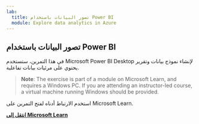```yaml
---
lab:
  title: تصور البيانات باستخدام Power BI
  module: Explore data analytics in Azure
---
```


## <a name="visualize-data-with-power-bi"></a>تصور البيانات باستخدام Power BI

في هذا التمرين، ستستخدم Microsoft Power BI Desktop لإنشاء نموذج بيانات وتقرير يحتوي على مرئيات بيانات تفاعلية.

> <bpt id="p1">**</bpt>Note<ept id="p1">**</ept>: The exercise is part of a module on Microsoft Learn, and requires a Windows PC. If you are attending an instructor-led course, a virtual machine running Windows should be provided.

استخدم الارتباط أدناه لفتح التمرين على Microsoft Learn.

**[انتقل إلى Microsoft Learn](https://docs.microsoft.com/learn/modules/explore-fundamentals-data-visualization/5-exercise-power-bi)**
